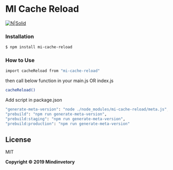 # MI Cache Reload

[![N|Solid](https://s3.us-east-2.amazonaws.com/upload-icon/uploads/icons/png/18637978201551942629-128.png)](https://www.npmjs.com/package/mi-cache-reload)

### Installation

```sh
$ npm install mi-cache-reload
```


### How to Use

```sh
import cacheReload from "mi-cache-reload"
```
then call below function in your main.js OR index.js

```sh
cacheReload()
```
Add script in package.json

```sh
"generate-meta-version": "node ./node_modules/mi-cache-reload/meta.js",
"prebuild": "npm run generate-meta-version",
"prebuild:staging": "npm run generate-meta-version",
"prebuild:production": "npm run generate-meta-version"
```


License
----

MIT


**Copyright © 2019 Mindinvetory**
